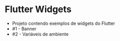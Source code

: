 # Flutter Widgets

- Projeto contendo exemplos de widgets do Flutter
- #1 - Banner
- #2 - Variáveis de ambiente
